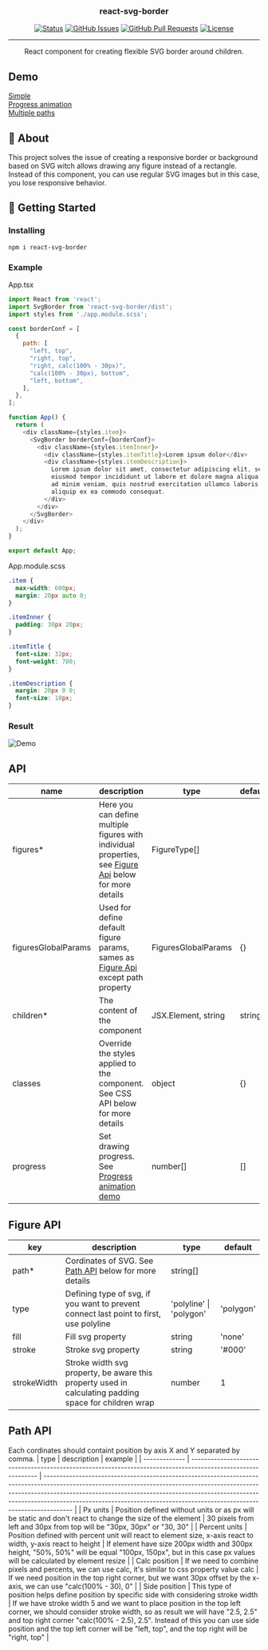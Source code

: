 <h3 align="center">react-svg-border</h3>

<div align="center">

[![Status](https://img.shields.io/badge/status-active-success.svg)]()
[![GitHub Issues](https://img.shields.io/github/issues/lemehovskiy/react-svg-border.svg)](https://github.com/lemehovskiy/react-svg-border/issues)
[![GitHub Pull Requests](https://img.shields.io/github/issues-pr/lemehovskiy/react-svg-border.svg)](https://github.com/lemehovskiy/react-svg-border/pulls)
[![License](https://img.shields.io/badge/license-MIT-blue.svg)](/LICENSE)

</div>

---

<p align="center">
    React component for creating flexible SVG border around children.
    <br> 
</p>

## Demo <a name="demo"></a>

[Simple](https://codesandbox.io/s/react-svg-border-demo-3kgiz?file=/src/App.tsx)<br>
[Progress animation](https://codesandbox.io/s/react-svg-border-progress-animation-demo-m2kp6?file=/src/App.tsx)<br>
[Multiple paths](https://codesandbox.io/s/multiple-paths-demo-3jzqw?file=/src/App.tsx)

## 🧐 About <a name = "about"></a>

This project solves the issue of creating a responsive border or background based on SVG witch allows drawing any figure instead of a rectangle. Instead of this component, you can use regular SVG images but in this case, you lose responsive behavior.

## 🏁 Getting Started <a name = "getting_started"></a>

### Installing

```
npm i react-svg-border
```

### Example

App.tsx

```js
import React from 'react';
import SvgBorder from 'react-svg-border/dist';
import styles from './app.module.scss';

const borderConf = [
  {
    path: [
      "left, top",
      "right, top",
      "right, calc(100% - 30px)",
      "calc(100% - 30px), bottom",
      "left, bottom",
    ],
  },
];

function App() {
  return (
    <div className={styles.item}>
      <SvgBorder borderConf={borderConf}>
        <div className={styles.itemInner}>
          <div className={styles.itemTitle}>Lorem ipsum dolor</div>
          <div className={styles.itemDescription}>
            Lorem ipsum dolor sit amet, consectetur adipiscing elit, sed do
            eiusmod tempor incididunt ut labore et dolore magna aliqua. Ut enim
            ad minim veniam, quis nostrud exercitation ullamco laboris nisi ut
            aliquip ex ea commodo consequat.
          </div>
        </div>
      </SvgBorder>
    </div>
  );
}

export default App;
```

App.module.scss

```scss
.item {
  max-width: 600px;
  margin: 20px auto 0;
}

.itemInner {
  padding: 30px 20px;
}

.itemTitle {
  font-size: 32px;
  font-weight: 700;
}

.itemDescription {
  margin: 20px 0 0;
  font-size: 18px;
}
```

### Result

![Demo](https://user-images.githubusercontent.com/11173488/142673220-772d95e9-941c-43d6-9995-f2d9deb9ba06.gif)

## API

| name                | description                                                                                                                                    | type                | default |
| ------------------- | ---------------------------------------------------------------------------------------------------------------------------------------------- | ------------------- | ------- |
| figures*            | Here you can define multiple figures with individual properties, see [Figure Api](#figure-api) below for more details                          | FigureType[]        |         |
| figuresGlobalParams | Used for define default figure params, sames as [Figure Api](#figure-api) except path property                                                 | FiguresGlobalParams | {}      |
| children*           | The content of the component                                                                                                                   | JSX.Element, string | string  |
| classes             | Override the styles applied to the component. See CSS API below for more details                                                               | object              | {}      |
| progress            | Set drawing progress. See [Progress animation demo](https://codesandbox.io/s/react-svg-border-progress-animation-demo-m2kp6?file=/src/App.tsx) | number[]            | []      |

## Figure API

| key         | description                                                                                           | type                    | default   |
| ----------- | ----------------------------------------------------------------------------------------------------- | ----------------------- | --------- |
| path*       | Cordinates of SVG. See [Path API](#path-api) below for more details                                   | string[]                |           |
| type        | Defining type of svg, if you want to prevent connect last point to first, use polyline                | 'polyline' \| 'polygon' | 'polygon' |
| fill        | Fill svg property                                                                                     | string                  | 'none'    |
| stroke      | Stroke svg property                                                                                   | string                  | '#000'    |
| strokeWidth | Stroke width svg property, be aware this property used in calculating padding space for children wrap | number                  | 1         |

## Path API

Each cordinates should containt position by axis X and Y separated by comma.
| type          | description                                                                                                  | example                                                                                                                                                                                                                                                                                                                           |
| ------------- | ------------------------------------------------------------------------------------------------------------ | --------------------------------------------------------------------------------------------------------------------------------------------------------------------------------------------------------------------------------------------------------------------------------------------------------------------------------- |
| Px units      | Position defined without units or as px will be static and don't react to change the size of the element     | 30 pixels from left and 30px from top will be "30px, 30px" or "30, 30"                                                                                                                                                                                                                                                            |
| Percent units | Position defined with percent unit will react to element size, x-axis react to width, y-axis react to height | If element have size 200px width and 300px height, "50%, 50%" will be equal "100px, 150px", but in this case px values will be calculated by element resize                                                                                                                                                                       |
| Calc position | If we need to combine pixels and percents, we can use calc, it's similar to css property value calc          | If we need position in the top right corner, but we want 30px offset by the x-axis, we can use "calc(100% - 30), 0"                                                                                                                                                                                                               |
| Side position | This type of position helps define position by specific side with considering stroke width                   | If we have stroke width 5 and we want to place position in the top left corner, we should consider stroke width, so as result we will have "2.5, 2.5" and top right corner "calc(100% - 2.5), 2.5". Instead of this you can use side position and the top left corner will be "left, top", and the top right will be "right, top" |
